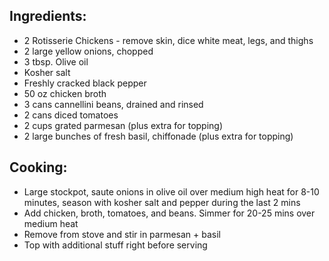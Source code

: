 ## Ingredients:
- 2 Rotisserie Chickens - remove skin, dice white meat, legs, and thighs
- 2 large yellow onions, chopped
- 3 tbsp. Olive oil
- Kosher salt
- Freshly cracked black pepper
- 50 oz chicken broth
- 3 cans cannellini beans, drained and rinsed
- 2 cans diced tomatoes
- 2 cups grated parmesan (plus extra for topping)
- 2 large bunches of fresh basil, chiffonade (plus extra for topping)

## Cooking:
- Large stockpot, saute onions in olive oil over medium high heat for 8-10 minutes, season with kosher salt and pepper during the last 2 mins
- Add chicken, broth, tomatoes, and beans. Simmer for 20-25 mins over medium heat
- Remove from stove and stir in parmesan + basil
- Top with additional stuff right before serving